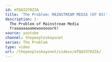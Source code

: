 ```yaml
---
id: mTQAIO70ZZA
title: 'The Problem: MAINSTREAM MEDIA (EP 03)'
description: |-
  The Problem of Mainstream Media
  fraaaaaaaamewoooooork!
source: youtube
channel: thepeoplesbayonet
series: The Problem
type: video
url: /thepeoplesbayonet/videos/mTQAIO70ZZA/
---
```

